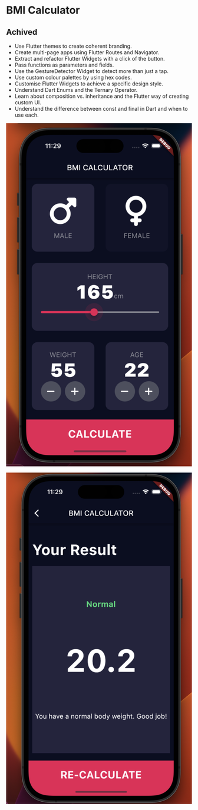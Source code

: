 # BMI Calculator

## Achived

- Use Flutter themes to create coherent branding.
- Create multi-page apps using Flutter Routes and Navigator.
- Extract and refactor Flutter Widgets with a click of the button.
- Pass functions as parameters and fields.
- Use the GestureDetector Widget to detect more than just a tap.
- Use custom colour palettes by using hex codes.
- Customise Flutter Widgets to achieve a specific design style.
- Understand Dart Enums and the Ternary Operator.
- Learn about composition vs. inheritance and the Flutter way of creating custom UI.
- Understand the difference between const and final in Dart and when to use each.

![alt text](https://github.com/k2tam/BMI_Calculator/blob/main/home.png?raw=true)

![alt text](https://github.com/k2tam/BMI_Calculator/blob/main/result.png?raw=true)


